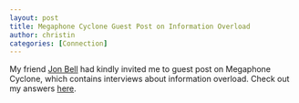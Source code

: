 ```yaml
---
layout: post
title: Megaphone Cyclone Guest Post on Information Overload
author: christin
categories: [Connection]
---
```


My friend [Jon Bell](https://medium.com/@jonbell) had kindly invited me to guest post on Megaphone Cyclone, which contains interviews about information overload. Check out my answers [here](https://medium.com/megaphone-cyclone/christin-7e1349b5644e).
